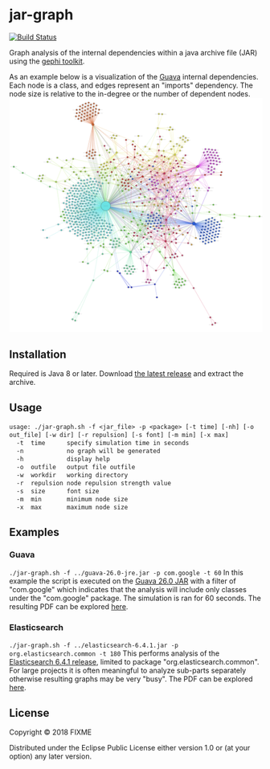 # jar-graph

[![Build Status](https://travis-ci.org/krlvi/jar-graph.svg?branch=master)](https://travis-ci.org/krlvi/jar-graph)

Graph analysis of the internal dependencies within a java archive file (JAR) using the [gephi toolkit](https://github.com/gephi/gephi-toolkit).

As an example below is a visualization of the [Guava](https://github.com/google/guava) internal dependencies. Each node is a class, and edges represent an "imports" dependency. The node size is relative to the in-degree or the number of dependent nodes.
![guava graph](./examples/guava-26.0-jre.jar.pdf.jpg?raw=true)
## Installation

Required is Java 8 or later. Download [the latest release](https://github.com/krlvi/jar-graph/releases/latest) and extract the archive.

## Usage
```
usage: ./jar-graph.sh -f <jar_file> -p <package> [-t time] [-nh] [-o out_file] [-w dir] [-r repulsion] [-s font] [-m min] [-x max]
  -t  time      specify simulation time in seconds
  -n            no graph will be generated
  -h            display help
  -o  outfile   output file outfile
  -w  workdir   working directory
  -r  repulsion node repulsion strength value
  -s  size      font size
  -m  min       minimum node size
  -x  max       maximum node size
```

## Examples
### Guava
`./jar-graph.sh -f ../guava-26.0-jre.jar -p com.google -t 60`
In this example the script is executed on the [Guava 26.0 JAR](https://github.com/google/guava/releases/tag/v26.0) with a filter of "com.google" which indicates that the analysis will include only classes under the "com.google" package.
The simulation is ran for 60 seconds.
The resulting PDF can be explored [here](./examples/guava-26.0-jre.jar.pdf?raw=true).

### Elasticsearch
`./jar-graph.sh -f ../elasticsearch-6.4.1.jar -p org.elasticsearch.common -t 180`
This performs analysis of the [Elasticsearch 6.4.1 release](https://mvnrepository.com/artifact/org.elasticsearch/elasticsearch/6.4.1), limited to package "org.elasticsearch.common". For large projects it is often meaningful to analyze sub-parts separately otherwise resulting graphs may be very "busy".
The PDF can be explored [here](./examples/elasticsearch-6.4.1.jar.pdf?raw=true).

## License

Copyright © 2018 FIXME

Distributed under the Eclipse Public License either version 1.0 or (at
your option) any later version.
